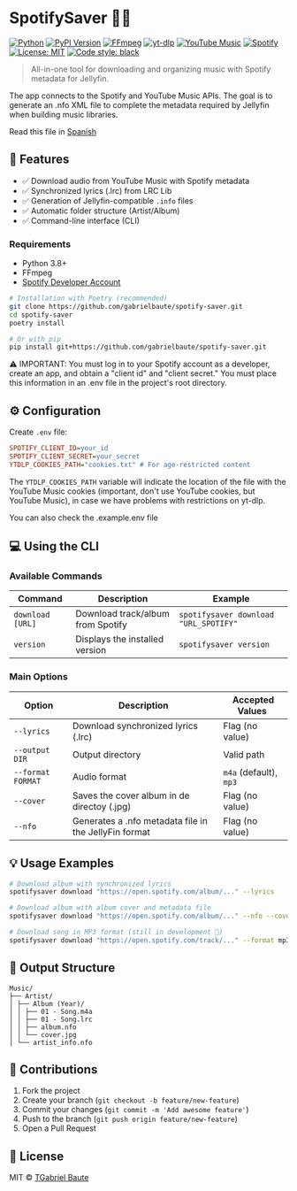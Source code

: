 # SpotifySaver 🎵✨

[![Python](https://img.shields.io/badge/Python-3.8%2B-blue?logo=python&logoColor=white)](https://www.python.org/)
[![PyPI Version](https://img.shields.io/pypi/v/spotifysaver?color=blue&logo=pypi&logoColor=white)](https://pypi.org/project/spotifysaver/)
[![FFmpeg](https://img.shields.io/badge/FFmpeg-Required-orange?logo=ffmpeg&logoColor=white)](https://ffmpeg.org/)
[![yt-dlp](https://img.shields.io/badge/yt--dlp-2023.7.6%2B-red)](https://github.com/yt-dlp/yt-dlp)
[![YouTube Music](https://img.shields.io/badge/YouTube_Music-API-yellow)](https://ytmusicapi.readthedocs.io/)
[![Spotify](https://img.shields.io/badge/Spotify-API-1ED760?logo=spotify)](https://developer.spotify.com/)
[![License: MIT](https://img.shields.io/badge/License-MIT-green.svg)](https://opensource.org/licenses/MIT)
[![Code style: black](https://img.shields.io/badge/code%20style-black-000000.svg)](https://github.com/psf/black)

> All-in-one tool for downloading and organizing music with Spotify metadata for Jellyfin.

The app connects to the Spotify and YouTube Music APIs. The goal is to generate an .nfo XML file to complete the metadata required by Jellyfin when building music libraries.

Read this file in [Spanish](README_ES.md)

## 🌟 Features
- ✅ Download audio from YouTube Music with Spotify metadata
- ✅ Synchronized lyrics (.lrc) from LRC Lib
- ✅ Generation of Jellyfin-compatible `.info` files
- ✅ Automatic folder structure (Artist/Album)
- ✅ Command-line interface (CLI)

### Requirements
- Python 3.8+
- FFmpeg
- [Spotify Developer Account](https://developer.spotify.com/dashboard/)

```bash
# Installation with Poetry (recommended)
git clone https://github.com/gabrielbaute/spotify-saver.git
cd spotify-saver
poetry install

# Or with pip
pip install git+https://github.com/gabrielbaute/spotify-saver.git
```

⚠️ IMPORTANT: You must log in to your Spotify account as a developer, create an app, and obtain a "client id" and "client secret." You must place this information in an .env file in the project's root directory.

## ⚙️ Configuration

Create `.env` file:

```ini
SPOTIFY_CLIENT_ID=your_id
SPOTIFY_CLIENT_SECRET=your_secret
YTDLP_COOKIES_PATH="cookies.txt" # For age-restricted content
```

The `YTDLP_COOKIES_PATH` variable will indicate the location of the file with the YouTube Music cookies (important, don't use YouTube cookies, but YouTube Music), in case we have problems with restrictions on yt-dlp.

You can also check the .example.env file

## 💻 Using the CLI

### Available Commands

| Command | Description | Example |
|------------------------|--------------------------------------------------|----------------------------------------------|
| `download [URL]` | Download track/album from Spotify | `spotifysaver download "URL_SPOTIFY"` |
| `version` | Displays the installed version | `spotifysaver version` |

### Main Options

| Option | Description | Accepted Values ​​|
|---------------------|------------------------------------------|-------------------------|
| `--lyrics` | Download synchronized lyrics (.lrc) | Flag (no value) |
| `--output DIR` | Output directory | Valid path |
| `--format FORMAT` | Audio format | `m4a` (default), `mp3` |
| `--cover` | Saves the cover album in de directoy (.jpg) | Flag (no value) |
| `--nfo` | Generates a .nfo metadata file in the JellyFin format | Flag (no value) |

## 💡 Usage Examples
```bash
# Download album with synchronized lyrics
spotifysaver download "https://open.spotify.com/album/..." --lyrics

# Download album with album cover and metadata file
spotifysaver download "https://open.spotify.com/album/..." --nfo --cover

# Download song in MP3 format (still in development 🚧)
spotifysaver download "https://open.spotify.com/track/..." --format mp3
```

## 📂 Output Structure
```
Music/
├── Artist/
│ ├── Album (Year)/
│ │ ├── 01 - Song.m4a
│ │ ├── 01 - Song.lrc
│ │ ├── album.nfo
│ │ └── cover.jpg
│ └── artist_info.nfo
```

## 🤝 Contributions
1. Fork the project
2. Create your branch (`git checkout -b feature/new-feature`)
3. Commit your changes (`git commit -m 'Add awesome feature'`)
4. Push to the branch (`git push origin feature/new-feature`)
5. Open a Pull Request

## 📄 License

MIT © [TGabriel Baute](https://github.com/gabrielbaute)